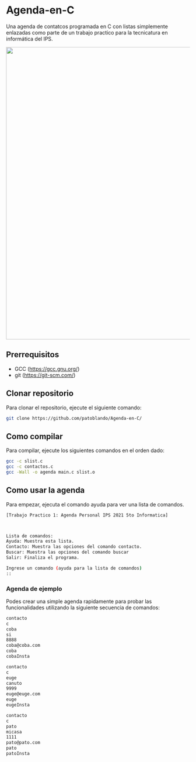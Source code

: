 # Agenda-en-C

Una agenda de contatcos programada en C con listas simplemente enlazadas como parte de un trabajo practico para la tecnicatura en informática del IPS. 

<img src='https://gcdnb.pbrd.co/images/H4pkHCZLpJo1.png' width=800>

## Prerrequisitos

- GCC (https://gcc.gnu.org/)
- git (https://git-scm.com/)

## Clonar repositorio  

  Para clonar el repositorio, ejecute el siguiente comando:
  
  ```sh
  git clone https://github.com/patoblando/Agenda-en-C/
  ```
  
## Como compilar

Para compilar, ejecute los siguientes comandos en el orden dado:

```sh
gcc -c slist.c
gcc -c contactos.c
gcc -Wall -o agenda main.c slist.o
```
## Como usar la agenda

Para empezar, ejecuta el comando ayuda para ver una lista de comandos.
```sh
[Trabajo Practico 1: Agenda Personal IPS 2021 5to Informatica]



Lista de comandos:
Ayuda: Muestra esta lista.
Contacto: Muestra las opciones del comando contacto.
Buscar: Muestra las opciones del comando buscar
Salir: Finaliza el programa.

Ingrese un comando (ayuda para la lista de comandos)
::
```
### Agenda de ejemplo
Podes crear una simple agenda rapidamente para probar las funcionalidades utilizando la siguiente secuencia de comandos:

```sh
contacto
c
coba
si
8888
coba@coba.com
coba
cobaInsta

contacto
c
euge
canuto
9999
euge@euge.com
euge
eugeInsta

contacto
c
pato
micasa
1111
pato@pato.com
pato
patoInsta
```
  
  
